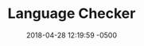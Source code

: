 ---
layout: post
comments: true
title:  "Language Checker"
date:   2018-04-28 12:19:59 -0500
type: project
description: The aim of this project is to develop a fully functional GUI application which checks input text for grammatical and spelling errors. We have used N-grams model for this task. The data used were Gutenberg and web scraped data. Additional features include speech input (made possible from Google Speech API) and Spanish language support.
git-link: https://github.com/scelesticsiva/project_ec504
---